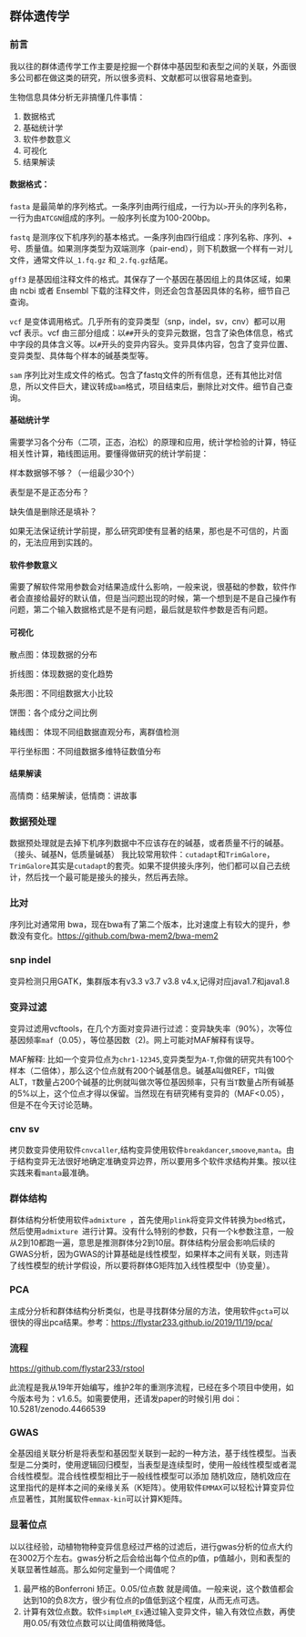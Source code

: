## 群体遗传学
### 前言
我以往的群体遗传学工作主要是挖掘一个群体中基因型和表型之间的关联，外面很多公司都在做这类的研究，所以很多资料、文献都可以很容易地查到。

生物信息具体分析无非搞懂几件事情：
1. 数据格式
2. 基础统计学
3. 软件参数意义
4. 可视化
5. 结果解读
#### 数据格式：
`fasta` 是最简单的序列格式。一条序列由两行组成，一行为以`>`开头的序列名称，一行为由`ATCGN`组成的序列。一般序列长度为100-200bp。

`fastq` 是测序仪下机序列的基本格式。一条序列由四行组成：序列名称、序列、+ 号、质量值。如果测序类型为双端测序（pair-end），则下机数据一个样有一对儿文件，通常文件以`_1.fq.gz` 和`_2.fq.gz`结尾。

`gff3` 是基因组注释文件的格式。其保存了一个基因在基因组上的具体区域，如果由 ncbi 或者 Ensembl 下载的注释文件，则还会包含基因具体的名称，细节自己查询。

`vcf` 是变体调用格式。几乎所有的变异类型（snp，indel，sv，cnv）都可以用 vcf 表示。vcf 由三部分组成：以`##`开头的变异元数据，包含了染色体信息，格式中字段的具体含义等。以`#`开头的变异内容头。变异具体内容，包含了变异位置、变异类型、具体每个样本的碱基类型等。

`sam`  序列比对生成文件的格式。包含了fastq文件的所有信息，还有其他比对信息，所以文件巨大，建议转成`bam`格式，项目结束后，删除比对文件。细节自己查询。
#### 基础统计学
需要学习各个分布（二项，正态，泊松）的原理和应用，统计学检验的计算，特征相关性计算，箱线图运用。要懂得做研究的统计学前提：

样本数据够不够？（一组最少30个）

表型是不是正态分布？

缺失值是删除还是填补？

如果无法保证统计学前提，那么研究即使有显著的结果，那也是不可信的，片面的，无法应用到实践的。
#### 软件参数意义
需要了解软件常用参数会对结果造成什么影响，一般来说，很基础的参数，软件作者会直接给最好的默认值，但是当问题出现的时候，第一个想到是不是自己操作有问题，第二个输入数据格式是不是有问题，最后就是软件参数是否有问题。
#### 可视化
散点图：体现数据的分布

折线图：体现数据的变化趋势

条形图：不同组数据大小比较

饼图：各个成分之间比例

箱线图： 体现不同组数据直观分布，离群值检测

平行坐标图：不同组数据多维特征数值分布
#### 结果解读
高情商：结果解读，低情商：讲故事
### 数据预处理
数据预处理就是去掉下机序列数据中不应该存在的碱基，或者质量不行的碱基。（接头、碱基N，低质量碱基）
我比较常用软件：`cutadapt`和`TrimGalore`，`TrimGalore`其实是`cutadapt`的套壳。如果不提供接头序列，他们都可以自己去统计，然后找一个最可能是接头的接头，然后再去除。
### 比对
序列比对通常用 bwa，现在bwa有了第二个版本，比对速度上有较大的提升，参数没有变化。https://github.com/bwa-mem2/bwa-mem2
### snp indel
变异检测只用GATK，集群版本有v3.3 v3.7 v3.8 v4.x,记得对应java1.7和java1.8
### 变异过滤
变异过滤用vcftools，在几个方面对变异进行过滤：变异缺失率（90%），次等位基因频率`maf`（0.05），等位基因数（2)。网上可能对MAF解释有误导。

MAF解释:
比如一个变异位点为`chr1-12345`,变异类型为`A-T`,你做的研究共有100个样本（二倍体），那么这个位点就有200个碱基信息。碱基`A`叫做REF，`T`叫做ALT，`T`数量占200个碱基的比例就叫做次等位基因频率，只有当`T`数量占所有碱基的5%以上，这个位点才得以保留。当然现在有研究稀有变异的（MAF<0.05），但是不在今天讨论范畴。
### cnv sv
拷贝数变异使用软件`cnvcaller`,结构变异使用软件`breakdancer`,`smoove`,`manta`。由于结构变异无法很好地确定准确变异边界，所以要用多个软件求结构并集。按以往实践来看`manta`最准确。
### 群体结构
群体结构分析使用软件`admixture `，首先使用`plink`将变异文件转换为`bed`格式，然后使用`admixture `进行计算。没有什么特别的参数，只有一个k参数注意，一般从2到10都跑一遍，意思是推测群体分2到10层。群体结构分层会影响后续的GWAS分析，因为GWAS的计算基础是线性模型，如果样本之间有关联，则违背了线性模型的统计学假设，所以要将群体G矩阵加入线性模型中（协变量）。
### PCA
主成分分析和群体结构分析类似，也是寻找群体分层的方法，使用软件`gcta`可以很快的得出pca结果。参考：https://flystar233.github.io/2019/11/19/pca/
### 流程
https://github.com/flystar233/rstool

此流程是我从19年开始编写，维护2年的重测序流程，已经在多个项目中使用，如今版本号为：v1.6.5。如需要使用，还请发paper的时候引用 doi：10.5281/zenodo.4466539
### GWAS
全基因组关联分析是将表型和基因型关联到一起的一种方法，基于线性模型。当表型是二分类时，使用逻辑回归模型，当表型是连续型时，使用一般线性模型或者混合线性模型。混合线性模型相比于一般线性模型可以添加
随机效应，随机效应在这里指代的是样本之间的亲缘关系（K矩阵）。使用软件`EMMAX`可以轻松计算变异位点显著性，其附属软件`emmax-kin`可以计算K矩阵。
### 显著位点
以以往经验，动植物物种变异信息经过严格的过滤后，进行gwas分析的位点大约在3002万个左右。gwas分析之后会给出每个位点的p值，p值越小，则和表型的关联显著性越高。那么如何定量到一个阈值呢？

1. 最严格的Bonferroni 矫正。0.05/位点数 就是阈值。一般来说，这个数值都会达到10的负8次方，很少有位点的p值低到这个程度，从而无点可选。
2. 计算有效位点数。软件`simpleM_Ex`通过输入变异文件，输入有效位点数，再使用0.05/有效位点数可以让阈值稍微降低。







